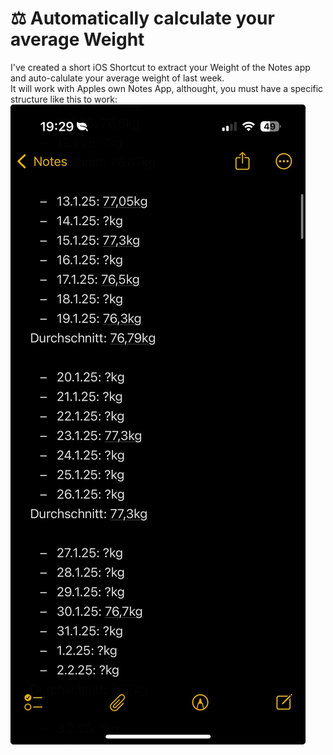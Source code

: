 # ⚖️ Automatically calculate your average Weight
I've created a short iOS Shortcut to extract your Weight of the Notes app and auto-calulate your average weight of last week.  
It will work with Apples own Notes App, althought, you must have a specific structure like this to work:
![Screenshot](structure.jpeg)